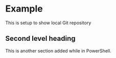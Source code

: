 # Example

This is setup to show local Git repository

## Second level heading

This is another section added while in PowerShell.